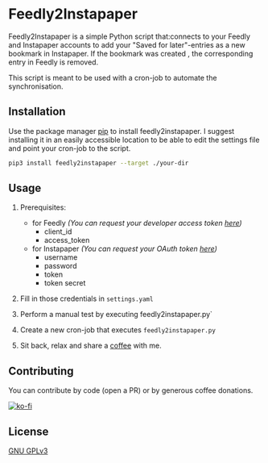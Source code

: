 # Feedly2Instapaper
Feedly2Instapaper is a simple Python script that:connects to your Feedly and Instapaper accounts to add your "Saved for later"-entries as a new bookmark in Instapaper. If the bookmark was created , the corresponding entry in Feedly is removed.

This script is meant to be used with a cron-job to automate the synchronisation.

## Installation

Use the package manager [pip](https://pip.pypa.io/en/stable/) to install feedly2instapaper.
I suggest installing it in an easily accessible location to be able to edit the settings file and point your cron-job to the script.
```bash
pip3 install feedly2instapaper --target ./your-dir
```

## Usage
1. Prerequisites:
   * for Feedly _(You can request your developer access token [here](https://feedly.com/v3/auth/dev))_
      * client_id
      * access_token 
   * for Instapaper  _(You can request your OAuth token [here](https://www.instapaper.com/main/request_oauth_consumer_token))_ 
      * username
      * password
      * token
      * token secret

2. Fill in those credentials in `settings.yaml`
3. Perform a manual test by executing feedly2instapaper.py`
4. Create a new cron-job that executes `feedly2instapaper.py`
5. Sit back, relax and share a [coffee](https://ko-fi.com/barabazs) with me.


## Contributing
You can contribute by code (open a PR) or by generous coffee donations.

[![ko-fi](https://www.ko-fi.com/img/githubbutton_sm.svg)](https://ko-fi.com/T6T51XKUJ)
## License
[GNU GPLv3](https://choosealicense.com/licenses/gpl-3.0/)
